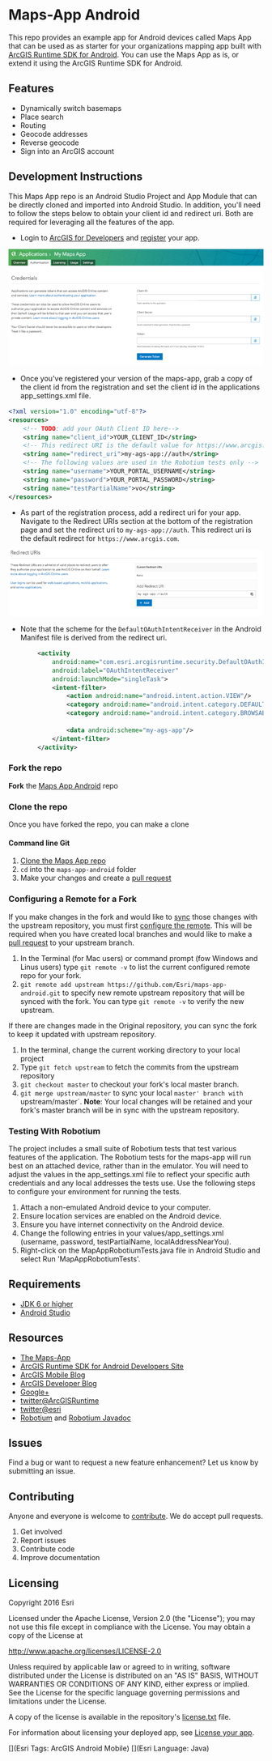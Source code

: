 # Maps-App Android

This repo provides an example app for Android devices called Maps App that can be used as as starter for your organizations mapping app built with [ArcGIS Runtime SDK for Android](https://developers.arcgis.com/android/).  You can use the Maps App as is, or extend it using the ArcGIS Runtime SDK for Android.

## Features		
 * Dynamically switch basemaps		
 * Place search		
 * Routing		
 * Geocode addresses		
 * Reverse geocode		
 * Sign into an ArcGIS account
 
## Development Instructions
This Maps App repo is an Android Studio Project and App Module that can be directly cloned and imported into Android Studio. In addition, you'll need to follow the steps below to obtain your client id and redirect uri. Both are required for leveraging all the features of the app.

* Login to [ArcGIS for Developers](https://developers.arcgis.com/) and [register](https://developers.arcgis.com/applications/#/) your app.  

![](Register1.png)
* Once you've registered your version of the maps-app, grab a copy of the client id from the registration and set the client id in the applications app_settings.xml file.  

```xml
<?xml version="1.0" encoding="utf-8"?>
<resources>
    <!-- TODO: add your OAuth Client ID here-->
    <string name="client_id">YOUR_CLIENT_ID</string>
    <!-- This redirect URI is the default value for https://www.arcgis.com -->
    <string name="redirect_uri">my-ags-app://auth</string>
    <!-- The following values are used in the Robotium tests only -->
    <string name="username">YOUR_PORTAL_USERNAME</string>
    <string name="password">YOUR_PORTAL_PASSWORD</string>
    <string name="testPartialName">vo</string>
</resources>
```
* As part of the registration process, add a redirect uri for your app.  Navigate to the Redirect URIs section at the bottom of the registration page and set the redirect uri to `my-ags-app://auth`.  This redirect uri is the default redirect for `https://www.arcgis.com`.

![](Register2.png)
* Note that the scheme for the `DefaultOAuthIntentReceiver` in the Android Manifest file is derived from the redirect uri.
```xml
        <activity
            android:name="com.esri.arcgisruntime.security.DefaultOAuthIntentReceiver"
            android:label="OAuthIntentReceiver"
            android:launchMode="singleTask">
            <intent-filter>
                <action android:name="android.intent.action.VIEW"/>
                <category android:name="android.intent.category.DEFAULT"/>
                <category android:name="android.intent.category.BROWSABLE"/>

                <data android:scheme="my-ags-app"/>
            </intent-filter>
        </activity>
 ```

### Fork the repo
**Fork** the [Maps App Android](https://github.com/Esri/maps-app-android/fork) repo

### Clone the repo
Once you have forked the repo, you can make a clone

#### Command line Git
1. [Clone the Maps App repo](https://help.github.com/articles/fork-a-repo#step-2-clone-your-fork)
2. ```cd``` into the ```maps-app-android``` folder
3. Make your changes and create a [pull request](https://help.github.com/articles/creating-a-pull-request)

### Configuring a Remote for a Fork
If you make changes in the fork and would like to [sync](https://help.github.com/articles/syncing-a-fork/) those changes with the upstream repository, you must first [configure the remote](https://help.github.com/articles/configuring-a-remote-for-a-fork/). This will be required when you have created local branches and would like to make a [pull request](https://help.github.com/articles/creating-a-pull-request) to your upstream branch.

1. In the Terminal (for Mac users) or command prompt (fow Windows and Linus users) type ```git remote -v``` to list the current configured remote repo for your fork.
2. ```git remote add upstream https://github.com/Esri/maps-app-android.git``` to specify new remote upstream repository that will be synced with the fork. You can type ```git remote -v``` to verify the new upstream.

If there are changes made in the Original repository, you can sync the fork to keep it updated with upstream repository.

1. In the terminal, change the current working directory to your local project
2. Type ```git fetch upstream``` to fetch the commits from the upstream repository
3. ```git checkout master``` to checkout your fork's local master branch.
4. ```git merge upstream/master``` to sync your local `master' branch with `upstream/master`. **Note**: Your local changes will be retained and your fork's master branch will be in sync with the upstream repository.

### Testing With Robotium
The project includes a small suite of Robotium tests that test various features of the application.  The Robotium tests for the maps-app will run best on an attached device, rather than in the emulator.  You will need to adjust the values in the app_settings.xml file to reflect your specific auth credentials and any local addresses the tests use.  Use the following steps to configure your environment for running the tests.

1.  Attach a non-emulated Android device to your computer.
2.  Ensure location services are enabled on the Android device.
3.  Ensure you have internet connectivity on the Android device.
4.  Change the following entries in your values/app_settings.xml (username, password, testPartialName, localAddressNearYou).
5.  Right-click on the MapAppRobotiumTests.java file in Android Studio and select Run 'MapAppRobotiumTests'.

## Requirements
* [JDK 6 or higher](http://www.oracle.com/technetwork/java/javase/downloads/index.html)
* [Android Studio](http://developer.android.com/sdk/index.html)

## Resources
* [The Maps-App](https://github.com/Esri/maps-app-android/blob/maps-app-doc/maps-app/README.md)
* [ArcGIS Runtime SDK for Android Developers Site](https://developers.arcgis.com/android/)
* [ArcGIS Mobile Blog](http://blogs.esri.com/esri/arcgis/category/mobile/)
* [ArcGIS Developer Blog](http://blogs.esri.com/esri/arcgis/category/developer/)
* [Google+](https://plus.google.com/+esri/posts)
* [twitter@ArcGISRuntime](https://twitter.com/ArcGISRuntime)
* [twitter@esri](http://twitter.com/esri)
* [Robotium](https://github.com/RobotiumTech/robotium) and [Robotium Javadoc](http://recorder.robotium.com/javadoc/)

## Issues
Find a bug or want to request a new feature enhancement?  Let us know by submitting an issue.

## Contributing
Anyone and everyone is welcome to [contribute](https://github.com/Esri/maps-app-android/blob/master/CONTRIBUTING.md). We do accept pull requests.

1. Get involved
2. Report issues
3. Contribute code
4. Improve documentation

## Licensing
Copyright 2016 Esri

Licensed under the Apache License, Version 2.0 (the "License"); you may not use this file except in compliance with the License. You may obtain a copy of the License at

http://www.apache.org/licenses/LICENSE-2.0

Unless required by applicable law or agreed to in writing, software distributed under the License is distributed on an "AS IS" BASIS, WITHOUT WARRANTIES OR CONDITIONS OF ANY KIND, either express or implied. See the License for the specific language governing permissions and limitations under the License.

A copy of the license is available in the repository's [license.txt](https://github.com/Esri/maps-app-android/blob/master/license.txt) file.

For information about licensing your deployed app, see [License your app](https://developers.arcgis.com/android/guide/license-your-app.htm).

[](Esri Tags: ArcGIS Android Mobile)
[](Esri Language: Java)​
